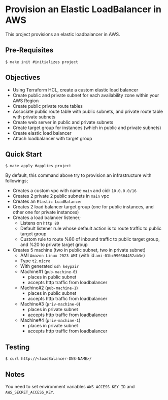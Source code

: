 # Provision an Elastic LoadBalancer in AWS
This project provisions an elastic loadbalancer in AWS.

## Pre-Requisites
```console
$ make init #initializes project
```

## Objectives
- Using Terraform HCL, create a custom elastic load balancer
- Create public and private subnet for each availability zone within your AWS Region
- Create public private route tables
- Associate public route table with public subnets, and private route table with private subnets
- Create web server in public and private subnets
- Create target group for instances (which in public and private subnets)
- Create elastic load balancer
- Attach loadbalancer with target group

## Quick Start
```console
$ make apply #applies project
```
By default, this command above try to provision an infrastructure with followings;
- Creates a custom vpc with name `main` and cidr `10.0.0.0/16`
- Creates 2 private 2 public subnets in `main` vpc
- Creates an `Elastic LoadBalancer`
- Creates 2 load balancer target group (one for public instances, and other one for private instances)
- Creates a load balancer listener;
    - Listens on `http 80`
    - Default listener rule whose default action is to route traffic to public target group
    - Custom rule to route %80 of inbound traffic to public target group, and %20 to private target group
- Creates 5 machine (two in public subnet, two in private subnet)
    -  AMI `Amazon Linux 2023 AMI` (with id `ami-01bc990364452ab3e`) 
    -  Type `t2.micro` 
    -  With generated `ssh keypair`
    - Machine#1 (`pub-machine-0`)
        - places in public subnet
        - accepts http traffic from loadbalancer
    - Machine#2 (`pub-machine-1`)
        - places in public subnet
        - accepts http traffic from loadbalancer
    - Machine#3 (`priv-machine-0`)
        - places in private subnet
        - accepts http traffic from loadbalancer
    - Machine#4 (`priv-machine-1`)
        - places in private subnet
        - accepts http traffic from loadbalancer

## Testing
```console
$ curl http://<loadBalancer-DNS-NAME>/
```

## Notes
You need to set environment variables `AWS_ACCESS_KEY_ID` and `AWS_SECRET_ACCESS_KEY`.